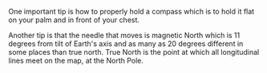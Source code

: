 One important tip is how to properly hold a compass which is to 
hold it flat on your palm and in front of your chest.

Another tip is that the needle that moves is magnetic North which 
is 11 degrees from tilt of Earth's axis and as many as 20 degrees
different in some places than true north.
    True North is the point at which all longitudinal lines meet
    on the map, at the North Pole.